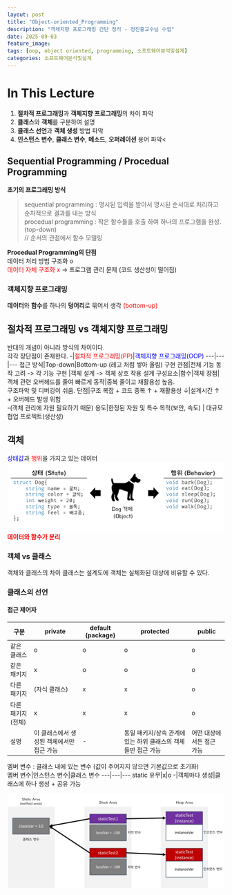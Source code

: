 ```yaml
---
layout: post
title: "Object-oriented_Programming"
description: "객체지향 프로그래밍 간단 정리 - 정진홍교수님 수업"
date: 2025-09-03
feature_image:
tags: [oop, object oriented, programming, 소프트웨어분석및설계]
categories: 소프트웨어분석및설계
---
```

# In This Lecture
1. **절차적 프로그래밍**과 **객체지향 프로그래밍**의 차이 파악
2. **클래스**와 **객체**를 구분하여 설명
3. **클래스 선언**과 **객체 생성** 방법 파악
4. **인스턴스 변수**, **클래스 변수**, **메소드**, **오퍼레이션** 용어 파악<

## Sequential Programming / Procedual Programming
**초기의 프로그래밍 방식**<br>
 >sequential programming : 명시된 입력을 받아서 명시된 순서대로 처리하고 순차적으로 결과를 내는 방식<br>
>procedual programming : 작은 함수들을 호출 하여 하나의 프로그램을 완성. (top-down) <br> // 순서의 관점에서 함수 모델링<br>

**Procedual Programming의 단점**<br>
데이터 처리 방법 구조화 o <br><span style="color:red">데이터 자체 구조화 x</span> -> 프로그램 관리 문제 (코드 생산성이 떨어짐)

### 객체지향 프로그래밍
**데이터**와 **함수**를 하나의 **덩어리**로 묶어서 생각
<span style = "color:red">(bottom-up)</span><br>

## 절차적 프로그래밍 vs 객체지향 프로그래밍
반대의 개념이 아니라 방식의 차이이다.<br>
각각 장단점이 존재한다.
-|<span style="color:red">절차적 프로그래밍(PP)</span>|<span style="color:blue">객체지향 프로그래밍(OOP)</span>
---|---|---
접근 방식|Top-down|Bottom-up (레고 처럼 쌓아 올림)
구현 관점|전체 기능 동작 고려 -> 각 기능 구현 |객체 설계 -> 객체 상호 작용 설계
구성요소|함수|객체
장점|객체 관련 오버헤드를 줄여 빠르게 동작|중복 줄이고 재활용성 높음.<br> 구조파악 및 디버깅이 쉬움.
단점|구조 복잡 + 코드 중복 ↑ + 재활용성 ↓|설계시간 ↑ + 오버헤드 발생 위험<br> -(객체 관리에 자원 필요하기 때문)
용도|한정된 자원 및 특수 목적(보안, 속도) | 대규모 협업 프로젝트(생산성)

## 객체
<span style="color:blue">상태값</span>과 <span style="color:red">행위</span>을 가지고 있는 데이터
![alt text](image.png)
<span style="color:red">**데이터와 함수가 분리**</span><br>
### 객체 vs 클래스
객체와 클래스의 차이
클래스는 설계도에 객체는 실체화된 대상에 비유할 수 있다.
### 클래스의 선언
#### 접근 제어자
구분|private|default (package)|protected|public
---|---|---|---|---
같은 클래스|o|o|o|o
같은 패키지|x|o|o|o
다른 패키지|(자식 클래스)|x|x|o|o
다른 패키지 (전체)|x|x|x|o
설명|이 클래스에서 생성된 객체에서만 접근 가능|-|동일 패키지/상속 관계에 있는 하위 클래스의 객체들만 접근 가능|어떤 대상에서든 접근 가능

멤버 변수 : 클래스 내에 있는 변수 (값이 주어지지 않으면 기본값으로 초기화)<br>
멤버 변수|인스턴스 변수|클래스 변수
---|---|---
static 유무|x|o
-|객체마다 생성|클래스에 하나 생성 + 공유 가능

![alt text](image-1.png)

